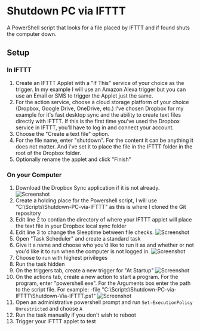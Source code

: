 # Shutdown PC via IFTTT
A PowerShell script that looks for a file placed by IFTTT and if found shuts the computer down.

## Setup

### In IFTTT
1. Create an IFTTT Applet with a "If This" service of your choice as the trigger. In my example I will use an Amazon Alexa trigger but you can use an Email or SMS to trigger the Applet just the same.
2. For the action service, choose a cloud storage platform of your choice (Dropbox, Google Drive, OneDrive, etc.) I've chosen Dropbox for my example for it's fast desktop sync and the ability to create text files directly with IFTTT. If this is the first time you've used the Dropbox service in IFTTT, you'll have to log in and connect your account.
3. Choose the "Create a text file" option.
4. For the file name, enter "shutdown". For the content it can be anything it does not matter. And i've set it to place the file in the IFTTT folder in the root of the Dropbox folder.
5. Optionally rename the applet and click "Finish"

### On your Computer
1. Download the Dropbox Sync application if it is not already.
![Screenshot](http://i.imgur.com/hc2x9P7.png)
2. Create a holding place for the Powershell script, I will use "C:\Scripts\Shutdown-PC-via-IFTTT" as this is where I cloned the Git repository
3. Edit line 2 to contian the directory of where your IFTTT applet will place the text file in your Dropbox local sync folder
4. Edit line 3 to change the Sleeptime between file checks.
![Screenshot](http://i.imgur.com/Bve9XJ2.png)
5. Open "Task Scheduler" and create a standard task
6. Give it a name and choose who you'd like to run it as and whether or not you'd like it to run when the computer is not logged in.
![Screenshot](http://i.imgur.com/GgJV3Vm.png)
7. Choose to run with highest privileges
8. Run the task hidden
9. On the triggers tab, create a new trigger for "At Startup"
![Screenshot](http://i.imgur.com/oL8hyOl.png)
10. On the actions tab, create a new action to start a program. For the program, enter "powershell.exe". For the Arguments box enter the path to the script file. For example: -file "C:\Scripts\Shutdown-PC-via-IFTTT\Shutdown-Via-IFTTT.ps1"
![Screenshot](http://i.imgur.com/Wp7ClIE.png)
11. Open an administrative powershell prompt and run `Set-ExecutionPolicy Unrestricted` and choose `A`
12. Run the task manually if you don't wish to reboot
13. Trigger your IFTTT applet to test
